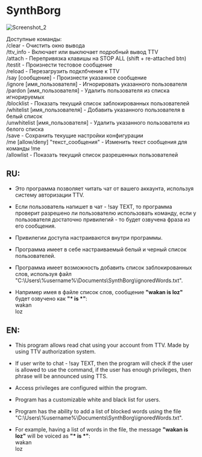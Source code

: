# SynthBorg

![Screenshot_2](https://github.com/Dark-V/SynthBorg/assets/58254635/233a8b89-97dc-43a9-8b3b-ab39a68d17ba)

Доступные команды: <br/>
/clear - Очистить окно вывода <br/>
/ttv_info - Включает или выключает подробный вывод TTV <br/>
/attach - Перепривязка клавишы на STOP ALL (shift + re-attached btn) <br/>
/testit - Произнести тестовое сообщение <br/>
/reload - Перезагрузить подклбчение к TTV <br/>
/say [сообщение] - Произнести указанное сообщение <br/>
/ignore [имя_пользователя] - Игнорировать указанного пользователя <br/>
/pardon [имя_пользователя] - Удалить пользователя из списка игнорируемых <br/>
/blocklist - Показать текущий список заблокированных пользователей <br/>
/whitelist [имя_пользователя] - Добавить указанного пользователя в белый список <br/>
/unwhitelist [имя_пользователя] - Удалить указанного пользователя из белого списка <br/>
/save - Сохранить текущие настройки конфигурации <br/>
/me [allow/deny] \"текст_сообщения\" - Изменить текст сообщения для команды !me <br/>
/allowlist - Показать текущий список разрешенных пользователей <br/>

## RU:
- Это программа позволяет читать чат от вашего аккаунта, используя систему авторизации TTV.
- Если пользователь напишет в чат - !say TEXT, то программа проверит разрешено ли пользователю использовать команду, если у пользователя достаточно привилегий - то будет озвучена фраза из его сообщения.

- Привилегии доступа настраиваются внутри программы.
- Программа имеет в себе настраиваемый белый и черный список пользователей.
- Программа имеет возможность добавить список заблокированных слов, используя файл "C:\Users\\%username%\Documents\SynthBorg\ignoredWords.txt".
- Например имея в файле список слов, сообщение  **"wakan is loz"** будет озвучено как  **"\* is \*"**: <br/>
  wakan <br/>
  loz <br/>

## EN:
- This program allows read chat using your account from TTV. Made by using TTV authorization system.
- If user write to chat - !say TEXT, then the program will check if the user is allowed to use the command, if the user has enough privileges, then phrase will be announced using TTS.

- Access privileges are configured within the program.
- Program has a customizable white and black list for users.
- Program has the ability to add a list of blocked words using the file "C:\Users\\%username%\Documents\SynthBorg\ignoredWords.txt".
- For example, having a list of words in the file, the message 	**"wakan is loz"** will be voiced as 	**"\* is \*"**: <br/>
   wakan <br/>
   loz <br/>
